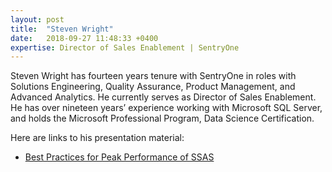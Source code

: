 ```yaml
---
layout: post
title:  "Steven Wright"
date:   2018-09-27 11:48:33 +0400
expertise: Director of Sales Enablement | SentryOne
---
```


Steven Wright has fourteen years tenure with SentryOne in roles with Solutions Engineering, Quality Assurance, Product Management, and Advanced Analytics. He currently serves as Director of Sales Enablement. He has over nineteen years’ experience working with Microsoft SQL Server, and holds the Microsoft Professional Program, Data Science Certification.

Here are links to his presentation material:

- [Best Practices for Peak Performance of SSAS](https://devintxcontent.blob.core.windows.net/showcontent/Speaker%20Presentations%20Fall%202019/DEVIntSASS.pptx)
